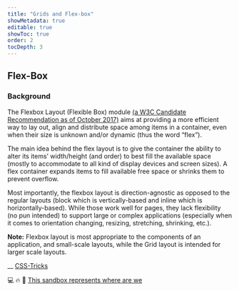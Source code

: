 ```yaml
---
title: "Grids and Flex-box"
showMetadata: true
editable: true
showToc: true
order: 2
tocDepth: 3
---
```


## Flex-Box

### Background

The Flexbox Layout (Flexible Box) module [(a W3C Candidate Recommendation as of October 2017)](https://www.w3.org/TR/css-flexbox/) aims at providing a more efficient way to lay out, align and distribute space among items in a container, even when their size is unknown and/or dynamic (thus the word “flex”).

The main idea behind the flex layout is to give the container the ability to alter its items’ width/height (and order) to best fill the available space (mostly to accommodate to all kind of display devices and screen sizes). A flex container expands items to fill available free space or shrinks them to prevent overflow.

Most importantly, the flexbox layout is direction-agnostic as opposed to the regular layouts (block which is vertically-based and inline which is horizontally-based). While those work well for pages, they lack flexibility (no pun intended) to support large or complex applications (especially when it comes to orientation changing, resizing, stretching, shrinking, etc.).

**Note:** Flexbox layout is most appropriate to the components of an application, and small-scale layouts, while the Grid layout is intended for larger scale layouts.

__ [CSS-Tricks](https://css-tricks.com/snippets/css/a-guide-to-flexbox/)

💻 🔥 🧨 [This sandbox represents where are we](https://codesandbox.io/s/css-flex-box-essentials-s79mc)
